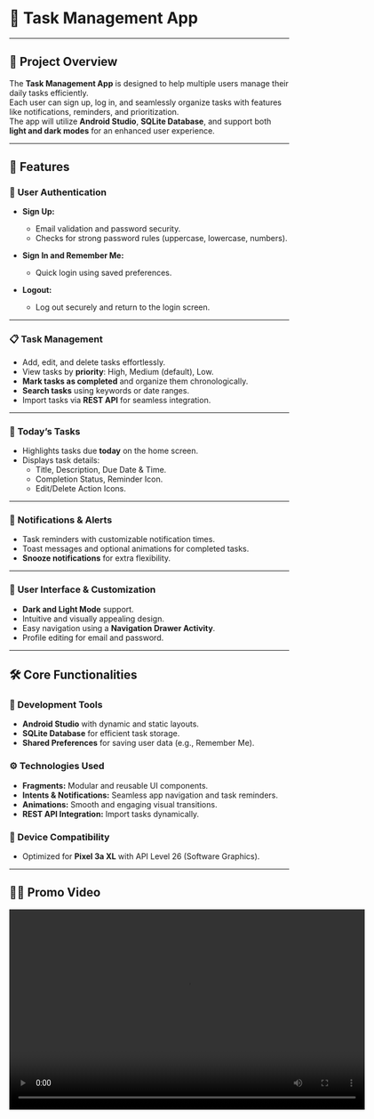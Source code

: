 # 📝 **Task Management App**  

---

## 🌟 **Project Overview**  
The **Task Management App** is designed to help multiple users manage their daily tasks efficiently.  
Each user can sign up, log in, and seamlessly organize tasks with features like notifications, reminders, and prioritization.  
The app will utilize **Android Studio**, **SQLite Database**, and support both **light and dark modes** for an enhanced user experience.

---

## 🚀 **Features**  

### 🔐 **User Authentication**  
- **Sign Up:**  
  - Email validation and password security.  
  - Checks for strong password rules (uppercase, lowercase, numbers).  

- **Sign In and Remember Me:**  
  - Quick login using saved preferences.  

- **Logout:**  
  - Log out securely and return to the login screen.  

---

### 📋 **Task Management**  
- Add, edit, and delete tasks effortlessly.  
- View tasks by **priority**: High, Medium (default), Low.  
- **Mark tasks as completed** and organize them chronologically.  
- **Search tasks** using keywords or date ranges.  
- Import tasks via **REST API** for seamless integration.  

---

### 📅 **Today’s Tasks**  
- Highlights tasks due **today** on the home screen.  
- Displays task details:  
  - Title, Description, Due Date & Time.  
  - Completion Status, Reminder Icon.  
  - Edit/Delete Action Icons.  

---

### 🎉 **Notifications & Alerts**  
- Task reminders with customizable notification times.  
- Toast messages and optional animations for completed tasks.  
- **Snooze notifications** for extra flexibility.

---

### 🎨 **User Interface & Customization**  
- **Dark and Light Mode** support.  
- Intuitive and visually appealing design.  
- Easy navigation using a **Navigation Drawer Activity**.  
- Profile editing for email and password.  

---

## 🛠️ **Core Functionalities**  

### **🧰 Development Tools**  
- **Android Studio** with dynamic and static layouts.  
- **SQLite Database** for efficient task storage.  
- **Shared Preferences** for saving user data (e.g., Remember Me).  

### **⚙️ Technologies Used**  
- **Fragments:** Modular and reusable UI components.  
- **Intents & Notifications:** Seamless app navigation and task reminders.  
- **Animations:** Smooth and engaging visual transitions.  
- **REST API Integration:** Import tasks dynamically.  

### **📱 Device Compatibility**  
- Optimized for **Pixel 3a XL** with API Level 26 (Software Graphics).  

---

## 🎥✨ Promo Video

<video width="640" height="360" controls>
  <source src="promo_video.mp4" type="video/mp4">
  Your browser does not support the video tag.
</video>












